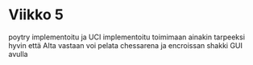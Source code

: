 # Viikko 5
poytry implementoitu ja UCI implementoitu toimimaan ainakin tarpeeksi hyvin että AIta vastaan voi pelata chessarena ja encroissan shakki GUI avulla
